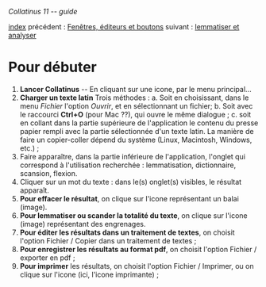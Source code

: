 *Collatinus 11 -- guide*

[index](index.html) précédent : [Fenêtres, éditeurs et boutons](anatomie.html) suivant : [lemmatiser et
analyser](lemmatiser.html) 

Pour débuter
============

1. **Lancer Collatinus** -- En cliquant sur une icone,
  par le menu principal...
1. **Charger un texte latin** Trois méthodes :
   a. Soit en choisissant, dans le menu _Fichier_
     l'option _Ouvrir_, et en sélectionnant un fichier;
   b. Soit avec le raccourci **Ctrl+O** (pour Mac ??),
     qui ouvre le même dialogue ;
   c. soit en collant dans la partie supérieure de
     l'application le contenu du presse papier rempli
     avec la partie sélectionnée d'un texte latin. La
     manière de faire un copier-coller dépend du
     système (Linux, Macintosh, Windows, etc.) ;
1. Faire apparaître, dans la partie inférieure de
  l'application, l'onglet qui correspond à
  l'utilisation recherchée : lemmatisation,
  dictionnaire, scansion, flexion.
1. Cliquer sur un mot du texte : dans le(s) onglet(s)
  visibles, le résultat apparaît.
1. **Pour effacer le résultat**, on clique sur l'icone
  représentant un balai (image).
1. **Pour lemmatiser ou scander la totalité du texte**, on
  clique sur l'icone (image) représentant des
  engrenages.
1. **Pour éditer les résultats dans un traitement de
  textes**, on choisit l'option Fichier / Copier dans
  un traitement de textes ; 
1. **Pour enregistrer les résultats au format pdf**, on
  choisit l'option Fichier / exporter en pdf ;
1. **Pour imprimer** les résultats, on choisit l'option
  Fichier / Imprimer, ou on clique sur l'icone (ici,
  l'icone imprimante) ;
